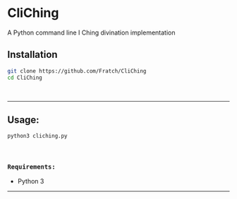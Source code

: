 # CliChing
A Python command line I Ching divination implementation 
## Installation

```bash
git clone https://github.com/Fratch/CliChing
cd CliChing
```
<br>

---

## Usage:
```bash
python3 cliching.py
```
<br>

### `Requirements:`
* Python 3

---


